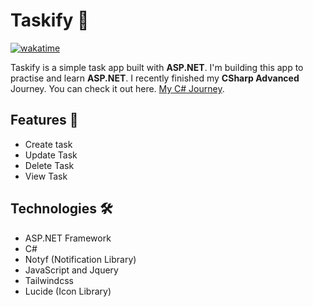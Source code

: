 # Taskify 🚀

[![wakatime](https://wakatime.com/badge/user/1cf7c976-595a-4fc7-a7c4-324b43a74aca/project/372ea8c9-0045-4b98-8ba6-52826810c723.svg)](https://wakatime.com/badge/user/1cf7c976-595a-4fc7-a7c4-324b43a74aca/project/372ea8c9-0045-4b98-8ba6-52826810c723)

Taskify is a simple task app built with **ASP.NET**. I'm building this app to practise and learn **ASP.NET**. I recently finished my **CSharp Advanced** Journey. You can check it out here. [My C# Journey](https://github.com/adedoyin-emmanuel/csharp-journey).

## Features 🧰

- Create task
- Update Task
- Delete Task
- View Task

## Technologies 🛠️

- ASP.NET Framework
- C#
- Notyf (Notification Library)
- JavaScript and Jquery
- Tailwindcss
- Lucide (Icon Library)
